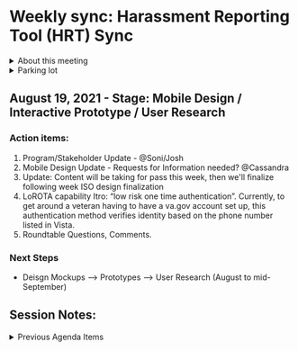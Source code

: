# Weekly sync: Harassment Reporting Tool (HRT) Sync 

<details><summary>About this meeting</summary>

- Thursday 1:30PM ET 
- Meeting owner: John Hashimoto/Brian Lloyd
- Facilitator: Brian Lloyd 
- Standing agenda: 
  - Build Process, Timeline Validation, VSA Collaboration Cycle Review, Deliverables, and Next Steps
  - How we work
  - etc.
  
</details>

<details><summary>Parking lot</summary>
  
- TBD

</details>
  


</summary>

</details>

## August 19, 2021 - Stage: Mobile Design / Interactive Prototype / User Research 
### Action items:
1. Program/Stakeholder Update - @Soni/Josh
2. Mobile Design Update - Requests for Information needed? @Cassandra 
3. Update: Content will be taking for pass this week, then we'll finalize following week ISO design finalization
4. LoROTA capability Itro: “low risk one time authentication”. Currently, to get around a veteran having to have a va.gov account set up, this authentication method verifies identity based on the phone number listed in Vista. 
5. Roundtable Questions, Comments. 

### Next Steps 
- Deisgn Mockups --> Prototypes --> User Research (August to mid-September) 


## Session Notes:


<details><summary>Previous Agenda Items</summary>
  

  
## August 5, 2021 - Stage: Design / Build
### Action items:
1. Program/Stakeholder Update - @Soni/Josh
2. Summarize Content & IA session - Review any new details, requirements?
3. Trauma Informed Design Best Practices (Martha Wilkes/Josh Kim) @Cassandra to provide any insights
  - Shorten Input Items (Required Vs. Optional inputs)
  - Save in progress element?
4. Design Status Update: Mock Ups (@Cassandra) --> Next steps

### Next Steps 
- Deisgn Mockups --> Prototypes --> User Research (August to September) 
- Schedule a design review meeting to lock in mockups ISO interactive prototype build for user research testing. 

## Session Notes:  
  
## July 29, 2021 - Stage: Design / Build
### Action items:
1. Summarize discussion points from Design Intent Review  - Updates from @Brian/Soni/Cassandra
  - Trauma Design Best Practices (Martha Wilkes/Josh Kim) 
  - Shorten Input Items (Required Vs. Optional inputs)
2. Design Status Update: Flow / Mock Ups (@Cassandra) --> Green light with form flow (Mural) ISO mockup/proto build. 


### Today's Goals: 
1. Determine what is needed to Finalize User Flow ISO Intro Page/Form Mock Ups/Prototypes 

### Next Steps 
- Deisgn Mockups --> Prototypes --> User Research (August to September) 
- Content Review Meeting --> Wednesday Aug 4 is target. 

  
  
## July 22, 2021 - Stage: Define / Design
Action items:
1. Summarize any items from last meeting - Updates from @Soni/@Josh
2. Design Status Update: Flow / Mock Ups (@Cassandra) 

Today's Goals: 
1. Determine what is needed to Finalize User Flow and Intro Page/Form Mocks 
2. Determine what Content Roundtable / Breakout sessions are needed Forward?
3. Reminder: Design Intent Review (Scheduled for 7/26/21) 




## July 15, 2021 - Stage: Define / Design
Action items:
1. Summarize any items from last meeting - Updates from Soni/Josh
2. Review Mock Ups (@Cassandra) [Sketch](https://www.sketch.com/s/b3f90417-a2a0-41f5-8fb9-151ce163710a) 

Today's Goals: 
1. Finalize User Flow and Form Mocks 
2. Determine if Content Roundtable / Breakout sessions are needed? (Intro Page content, Term definitions, Content best practices copy deck)
3. Design Intent Review (Scheduled for 7/26/21) Soni/Josh attend? Who else? 

Notes: 


## July 1, 2021 - Stage: Define / Design
Comms Check: Does everyone have access to #VSA-Harassment-Reporting-Tool Slack Channel? 

Today's Goals: 
1. Define User Flow (Content Page --> Intro Page --> Form flow)
2. Content Roundtable (Page content, definitions, term taxonomy)
3. Design/UX Roundtable (Review user map/flows, UX, design mockups) 

#### Review Item: Design Elements - Review User Map (user flow)  
  * User Flow Defined. 
  * Needs/Requests: Content for definitions (SA, SH, HO) 
  * Content needed for "Introduction Page" - Who will provide?
  * Clarity Requests: non-departmental anonymous state
#### Discussion Item: Review "What is in Scope for MVP"
  * DVSA Team will build landing page (Content help is needed will be long pole in plan)
#### Discussion Item: Privacy and Security Updates - What's the latest (Update).
  * Measure Impact - How does this affect prototype? 
#### Technical Review:  Backend connections / Sharepoint 
  * How is the code affected by the new design?
  * Setup a Technical deep dive (considerations)
  * PR Code Review - Original Pull Request  
#### Next Steps: Collaboration Cycle Checkin  
  * Design Intent Review - Once draft designs are finalized 
  
</details>
